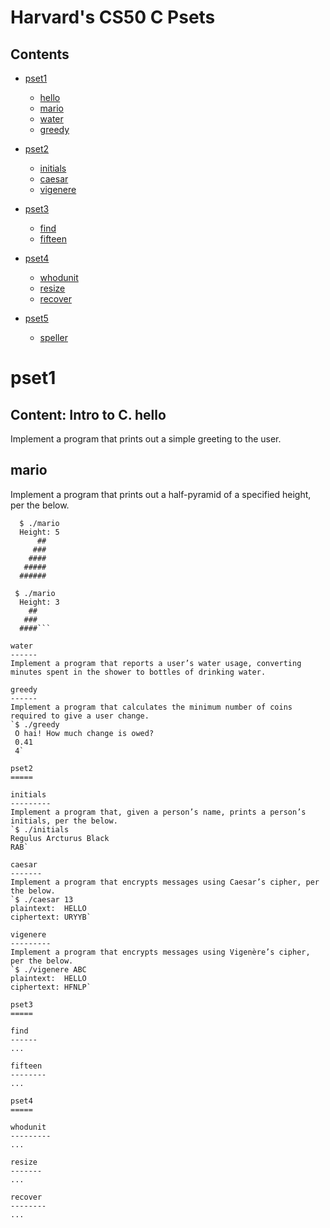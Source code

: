 Harvard's CS50 C Psets
======================

Contents
--------
* [pset1](#pset1)
  * [hello](#hello)
  * [mario](#mario)
  * [water](#water)
  * [greedy](#greedy)
  
* [pset2](#pset2)
  * [initials](#initials)
  * [caesar](#caesar)
  * [vigenere](#vigenere)
  
* [pset3](#pset3)
  * [find](#find)
  * [fifteen](#fifteen)
  
* [pset4](#pset4)
  * [whodunit](#whodunit)
  * [resize](#resize)
  * [recover](#recover)
  
* [pset5](#pset5)
  * [speller](#speller)

  
  
pset1
=====
**Content:** Intro to C.
  hello
  ------
  Implement a program that prints out a simple greeting to the user.
  
  mario
  ------
  Implement a program that prints out a half-pyramid of a specified height, per the below.
  ```
    $ ./mario
    Height: 5
        ##
       ###
      ####
     #####
    ######

   $ ./mario
    Height: 3
      ##
     ###
    ####```
  
  water
  ------
  Implement a program that reports a user’s water usage, converting minutes spent in the shower to bottles of drinking water.
  
  greedy
  ------
  Implement a program that calculates the minimum number of coins required to give a user change.
  `$ ./greedy
   O hai! How much change is owed?
   0.41
   4`
  
pset2
=====

  initials
  ---------
  Implement a program that, given a person’s name, prints a person’s initials, per the below.
  `$ ./initials
Regulus Arcturus Black
RAB`
  
  caesar
  -------
  Implement a program that encrypts messages using Caesar’s cipher, per the below.
  `$ ./caesar 13
plaintext:  HELLO
ciphertext: URYYB`
  
  vigenere
  ---------
  Implement a program that encrypts messages using Vigenère’s cipher, per the below.
  `$ ./vigenere ABC
plaintext:  HELLO
ciphertext: HFNLP`
  
pset3
=====

  find
  ------
  ...
  
  fifteen
  --------
  ...
  
pset4
=====

  whodunit
  ---------
  ...
  
  resize
  -------
  ...
  
  recover
  --------
  ...
